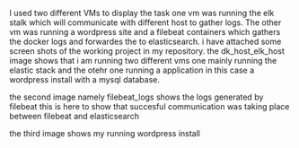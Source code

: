 I used two different VMs to display the task one vm was running the elk stalk which will communicate with different host to gather logs.
The other vm was running a wordpress site and a filebeat containers which gathers the docker logs and forwardes the to elasticsearch. 
i have attached some screen shots of the working project in my repository.
the dk_host_elk_host image shows that i am running two different vms one mainly running the elastic 
stack and the otehr one running a application in this case a wordpress install with a mysql database.

the second image namely filebeat_logs shows the logs generated by filebeat this is here to show that succesful communication was taking place 
between filebeat and elasticsearch

the third image shows my running wordpress install

